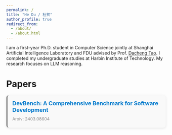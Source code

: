 ```yaml
---
permalink: /
title: "He Du / 杜贺"
author_profile: true
redirect_from: 
  - /about/
  - /about.html
---
```


I am a first-year Ph.D. student in Computer Science jointly at Shanghai Artificial Intelligence Laboratory and FDU advised by Prof. [Dacheng Tao](https://dr.ntu.edu.sg/cris/rp/rp02343). I completed my undergraduate studies at Harbin Institute of Technology. My research focuses on LLM reasoning.



Papers
===
<style>
/* 粘贴优化后的 CSS */
.papers {
  background-color: #f9f9f9;
  border-left: 4px solid #888;
  padding: 15px;
  margin-bottom: 20px;
  border-radius: 8px;
  box-shadow: 0 2px 8px rgba(0, 0, 0, 0.1);
}

.papers h3 {
  font-size: 1.25em;
  margin: 0 0 10px 0;
}

.papers h3 a {
  text-decoration: none;
  color: #007acc;
  font-weight: bold;
}

.papers h3 a:hover {
  text-decoration: underline;
}

.papers .authors,
.papers .conference {
  font-size: 0.95em;
  color: #555;
  margin: 5px 0;
}

.papers .authors {
  font-style: italic;
}

.papers .conference {
  color: #888;
}
</style>

<div class="papers">
  <h3><a href="[](https://arxiv.org/abs/2403.08604)" target="_blank">DevBench: A Comprehensive Benchmark for Software Development</a></h3>
  <p class="conference">Arxiv: 2403.08604</p>
</div>

